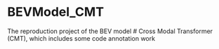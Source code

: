 # BEVModel_CMT
The reproduction project of the BEV model # Cross Modal Transformer (CMT), which includes some code annotation work
